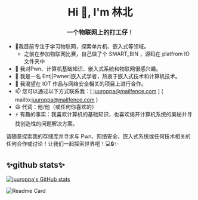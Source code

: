 
<h1 align="center">Hi 👋, I'm 林北</h1>
<h3 align="center">一个物联网上的打工仔！</h3>

- 🔭我目前专注于学习物联网，探索单片机、嵌入式等领域。
   - 之前在参加物联网比赛，自己做了个 SMART_BIN ，源码在 platfrom IO 文件夹中
- 🌱 我对Pwn、计算机基础知识、嵌入式系统和物联网很感兴趣。
- 👀 我是一名 Entj|Pwner|嵌入式学者，热衷于嵌入式技术和计算机技术。
- 💞️ 我渴望在 IOT 作品与网络安全相关的项目上进行合作。
- 📫 您可以通过以下方式联系我：[ juuroppa@mailfence.com ] ( mailto:juuroppa@mailfence.com )
- 😄 代词：他/他（或任何你喜欢的）
- ⚡ 有趣的事实：我喜欢计算机的基础知识，也喜欢揭开计算机系统的奥秘并寻找创造性的问题解决方案。

请随意探索我的存储库并寻求与 Pwn、网络安全、嵌入式系统或任何技术相关的任何合作或讨论！让我们一起探索世界吧！💻🔒✨

## ✨github stats✨
[![juuroppa's GitHub stats](https://github-readme-stats.vercel.app/api?username=linbeiyao)](https://github.com/anuraghazra/github-readme-stats)

  ![Readme Card](https://github-readme-stats.vercel.app/api/pin/?username=linbeiyao&repo=github-readme-stats)

